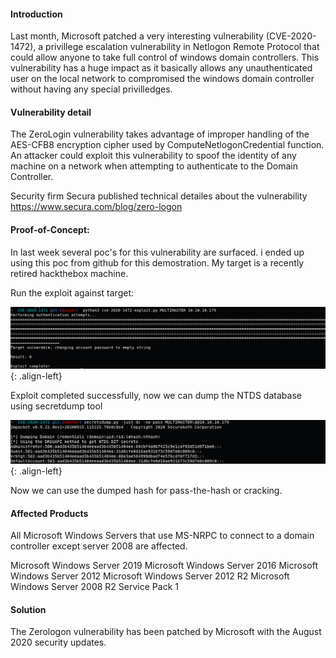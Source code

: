 #### Introduction

Last month, Microsoft patched a very interesting vulnerability (CVE-2020-1472), a privillege escalation vulnerability in Netlogon Remote Protocol that could allow anyone to take full control of windows domain controllers. This vulnerability has a huge impact as it basically allows any unauthenticated user on the local network to compromised the windows domain controller without having any special privilledges.  

#### Vulnerability detail

The ZeroLogin vulnerability takes advantage of improper handling of the AES-CFB8 encryption cipher used by ComputeNetlogonCredential function. An attacker could exploit this vulnerability to spoof the identity of any machine on a network when attempting to authenticate to the Domain Controller.

Security firm Secura published technical detailes about the vulnerability https://www.secura.com/blog/zero-logon



#### Proof-of-Concept:

In last week several poc's for this vulnerability are surfaced. i ended up using this poc from github for this demostration. My target is a recently retired hackthebox machine.

Run the exploit against target:

![source-01](/img/zero1.PNG){: .align-left}


Exploit completed successfully, now we can dump the NTDS database using secretdump tool

![source-01](/img/zero2.PNG){: .align-left}

Now we can use the dumped hash for pass-the-hash or cracking. 

#### Affected Products
All Microsoft Windows Servers that use MS-NRPC to connect to a domain controller except server 2008 are affected.

Microsoft Windows Server 2019
Microsoft Windows Server 2016
Microsoft Windows Server 2012
Microsoft Windows Server 2012 R2
Microsoft Windows Server 2008 R2 Service Pack 1


#### Solution
The Zerologon vulnerability has been patched by Microsoft with the August 2020 security updates.
